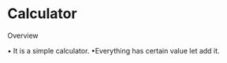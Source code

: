 #  Calculator
Overview


   • It is a simple calculator.
   •Everything has certain value let add it. 

